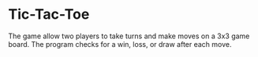 # Tic-Tac-Toe
The game allow two players to take turns and make moves on a 3x3 game board. The program checks for a win, loss, or draw after each move.
